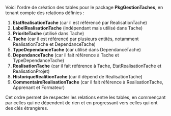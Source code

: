 Voici l'ordre de création des tables pour le package **PkgGestionTaches**, en tenant compte des relations définies :

1. **EtatRealisationTache** (car il est référencé par RealisationTache)
2. **LabelRealisationTache** (indépendant mais utilisé dans Tache)
3. **PrioriteTache** (utilisé dans Tache)
4. **Tache** (car il est référencé par plusieurs entités, notamment RealisationTache et DependanceTache)
5. **TypeDependanceTache** (car utilisé dans DependanceTache)
6. **DependanceTache** (car il fait référence à Tache et TypeDependanceTache)
7. **RealisationTache** (car il fait référence à Tache, EtatRealisationTache et RealisationProjet)
8. **HistoriqueRealitionTache** (car il dépend de RealisationTache)
9. **CommentaireRealisationTache** (car il fait référence à RealisationTache, Apprenant et Formateur)

Cet ordre permet de respecter les relations entre les tables, en commençant par celles qui ne dépendent de rien et en progressant vers celles qui ont des clés étrangères.